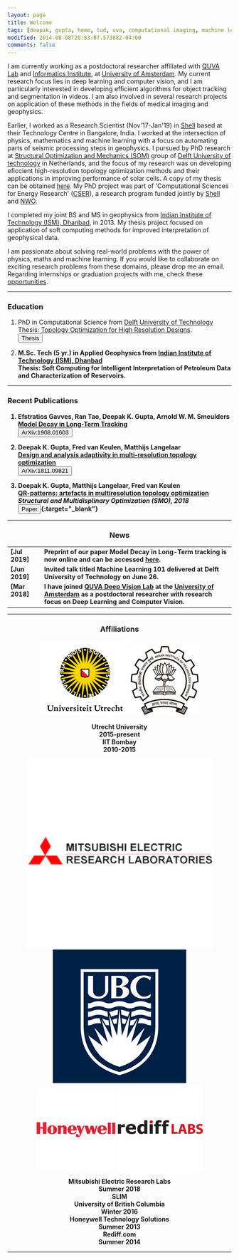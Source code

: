 ```yaml
---
layout: page
title: Welcome
tags: [deepak, gupta, home, tud, uva, computational imaging, machine learning, seismic geophysics, graduate]
modified: 2014-08-08T20:53:07.573882-04:00
comments: false
---
```

I am currently working as a postdoctoral researcher affiliated with [QUVA Lab](https://ivi.fnwi.uva.nl/quva/) and [Informatics Institute](https://ivi.uva.nl/), at [University of Amsterdam](https://www.uva.nl/en). My current research focus lies in deep learning and computer vision, and I am particularly interested in developing efficient algorithms for object tracking and segmentation in videos. I am also involved in several research projects on application of these methods in the fields of medical imaging and geophysics.

Earlier, I worked as a Research Scientist (Nov'17-Jan'19) in [Shell](https://www.shell.com/) based at their Technology Centre in Bangalore, India. I worked at the intersection of physics, mathematics and machine learning with a focus on automating parts of seismic processing steps in geophysics. I pursued by PhD research at [Structural Optimization and Mechanics (SOM)](https://www.tudelft.nl/3me/afdelingen/precision-and-microsystems-engineering-pme/research/structural-optimization-and-mechanics-som/) group of [Delft University of technology](https://www.tudelft.nl/en/) in Netherlands, and the focus of my research was on developing eficcient high-resolution topology optimization methods and their applications in improving performance of solar cells. A copy of my thesis can be obtained [here](https://repository.tudelft.nl/islandora/object/uuid:51dde3f6-2a38-47a0-b719-420ff74ded5d?collection=research). My PhD project was part of 'Computational Sciences for Energy Research' ([CSER](https://www.fom.nl/en/nwo-domain-science/collaboration-with-companies/cser-2/)), a research program funded jointly by [Shell](https://www.shell.com/) and [NWO](https://www.nwo.nl/en).

I completed my joint BS and MS in geophysics from [Indian Institute of Technology (ISM), Dhanbad](https://www.iitism.ac.in), in 2013. My thesis project focused on application of soft computing methods for improved interpretation of geophysical data.

I am passionate about solving real-world problems with the power of physics, maths and machine learning. If you would like to collaborate on exciting research problems from these domains, please drop me an email. Regarding internships or graduation projects with me, check these [opportunities]().

----

### Education
1. PhD in Computational Science from <a href='https://www.tudelft.nl/en/'>Delft University of Technology</a>  
Thesis: [Topology Optimization for High Resolution Designs](https://repository.tudelft.nl/islandora/object/uuid:51dde3f6-2a38-47a0-b719-420ff74ded5d?collection=research).  
[<button type="button" class="btn btn-info">Thesis</button>](https://repository.tudelft.nl/islandora/object/uuid:51dde3f6-2a38-47a0-b719-420ff74ded5d?collection=research)

2. <b>M.Sc. Tech (5 yr.) in Applied Geophysics from <a href=''>Indian Institute of Technology (ISM), Dhanbad</a>  
Thesis: Soft Computing for Intelligent Interpretation of Petroleum Data and Characterization of Reservoirs.

----

### Recent Publications
1. Efstratios Gavves, Ran Tao, <b>Deepak K. Gupta</b>, Arnold W. M. Smeulders  
[Model Decay in Long-Term Tracking](https://arxiv.org/abs/1908.01603)  
[<button type="button" class="btn btn-info">ArXiv:1908.01603</button>](https://arxiv.org/abs/1908.01603)

2. <b>Deepak K. Gupta</b>, Fred van Keulen, Matthijs Langelaar  
[Design and analysis adaptivity in multi-resolution topology optimization](https://arxiv.org/abs/1811.09821)  
[<button type="button" class="btn btn-info">ArXiv:1811.09821</button>](https://arxiv.org/abs/1811.09821)

3. <b>Deepak K. Gupta</b>, Matthijs Langelaar, Fred van Keulen  
[QR-patterns: artefacts in multiresolution topology optimization](https://link.springer.com/article/10.1007/s00158-018-2048-6)  
*Structural and Multidisplinary Optimization (SMO), 2018*  
[<button type="button" class="btn btn-info">Paper</button>](https://link.springer.com/content/pdf/10.1007%2Fs00158-018-2048-6.pdf){:target="_blank"} 

----

<h3 align="center">News</h3>
<table>
    <col width="15%">
    <col width="85%">
    <tr>
        <td valign="top"><strong>[Jul 2019]</strong></td>
        <td>Preprint of our paper <b>Model Decay in Long-Term tracking</b> is now online and can be accessed <a href='https://arxiv.org/abs/1908.01603'>here</a>.</td>
    </tr>
    <tr>
        <td valign="top"><strong>[Jun 2019]</strong></td>
        <td>Invited talk titled <strong>Machine Learning 101</strong> delivered at Delft University of Technology on June 26.</td>
    </tr>
    <tr>
        <td valign="top"><strong>[Mar 2018]</strong></td>
        <td>I have joined <a href='https://ivi.fnwi.uva.nl/quva/'>QUVA Deep Vision Lab</a> at the <a href='https://www.uva.nl/'>University of Amsterdam</a> as a postdoctoral researcher with research focus on <b>Deep Learning</b> and <b>Computer Vision</b>.</td>
    </tr>
</table>


----

<h3 align="center">Affiliations</h3>
<figure align="center" class="affils">
    <a href="http://www.uu.nl/en/"><img src="/images/uu-logo.png"></a>
    <a href="http://www.iitb.ac.in/"><img src="/images/iitb-logo.jpeg"></a>
</figure>

<figure align="center" class="affils">
    <figcaption>Utrecht University<br>2015-present</figcaption>
    <figcaption>IIT Bombay<br>2010-2015</figcaption>
</figure>

<figure align="center" class="affils">
    <a href="http://www.merl.com/"><img src="/images/merl2.png"></a>
    <a href="https://www.slim.eos.ubc.ca/"><img src="/images/ubc-logo.png"></a>
    <a href="https://honeywell.com/country/in/About/Pages/HTS.aspx"><img src="/images/honeywell-logo.png"></a>
    <a href="http://www.rediff.com/"><img src="/images/rediff-logo.png"></a>
</figure>

<figure align="center" class="affils">
    <figcaption>Mitsubishi Electric Research Labs<br>Summer 2018</figcaption>
    <figcaption>SLIM<br>University of British Columbia<br>Winter 2016</figcaption>
    <figcaption>Honeywell Technology Solutions<br>Summer 2013</figcaption>
    <figcaption>Rediff.com<br>Summer 2014</figcaption>
</figure>

----

